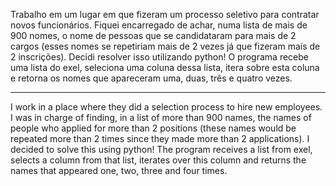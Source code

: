 
Trabalho em um lugar em que fizeram um processo seletivo para contratar novos funcionários. Fiquei encarregado de achar, numa lista de mais de 900 nomes, o nome de pessoas que se candidataram para mais de 2 cargos (esses nomes se repetiriam mais de 2 vezes já que fizeram mais de 2 inscrições). Decidi resolver isso utilizando python! O programa recebe uma lista do exel, seleciona uma coluna dessa lista, itera sobre esta coluna e retorna os nomes que apareceram uma, duas, três e quatro vezes. 

---------------------------------------------------------------------------------------------------------------------------------------------------------

I work in a place where they did a selection process to hire new employees. I was in charge of finding, in a list of more than 900 names, the names of people who applied for more than 2 positions (these names would be repeated more than 2 times since they made more than 2 applications). I decided to solve this using python! The program receives a list from exel, selects a column from that list, iterates over this column and returns the names that appeared one, two, three and four times.
